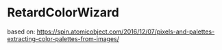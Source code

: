 # RetardColorWizard

based on: https://spin.atomicobject.com/2016/12/07/pixels-and-palettes-extracting-color-palettes-from-images/
